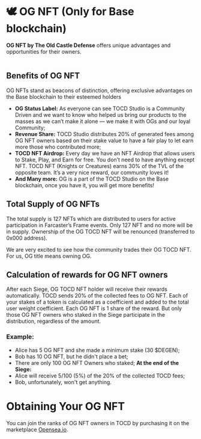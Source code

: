 # 🕊️ OG NFT (Only for Base blockchain)

<div>

**OG NFT by The Old Castle Defense** offers unique advantages and opportunities for their owners.
</div>

<img src="/assets/docs/.gitbook/assets/OG_NFT_frame.webp" alt="">

## Benefits of OG NFT

<div>

OG NFTs stand as beacons of distinction, offering exclusive advantages on the Base blockchain to their esteemed holders
</div>

<div>

* **OG Status Label:** As everyone can see TOCD Studio is a Community Driven and we want to know who helped us bring our
products to the masses as we can’t make it alone — we make it with OGs and our loyal Community;
* **Revenue Share:** TOCD Studio distributes 20% of generated fees among OG NFT owners based on their stake value to have
a fair play to let earn more those who contributed more;
* **TOCD NFT Airdrop:** Every day we have an NFT Airdrop that allows users to Stake, Play, and Earn for free. You don’t
need to have anything except NFT. TOCD NFT (Knights or Creatures) earns 30% of the TVL of the opposite team. It’s a very nice reward, our community loves it!
* **And Many more:** OG is a part of the TOCD Studio on the Base blockchain, once you have it, you will get more benefits!
</div>

## Total Supply of OG NFTs

<div>

The total supply is 127 NFTs which are distributed to users for active participation in Farcaster’s Frame events. 
Only 127 NFT and no more will be in supply. Ownership of the OG TOCD NFT will be renounced (transferred to 0x000 address).
</div>

<div>

We are very excited to see how the community trades their OG TOCD NFT. For us, OG title means owning OG.
</div>

## Calculation of rewards for OG NFT owners

<div>

After each Siege, OG TOCD NFT holder will receive their rewards automatically. TOCD sends 20% of the collected fees to OG NFT. 
Each of your stakes of a token is calculated as a coefficient and added to the total user weight coefficient.
Each OG NFT is 1 share of the reward. But only those OG NFT owners who staked in the Siege participate in the distribution, regardless of the amount.
</div>

<div>

### Example:
* Alice has 5 OG NFT and she made a minimum stake (30 $DEGEN);
* Bob has 10 OG NFT, but he didn't place a bet;
* There are only 100 OG NFT Owners who staked;
**At the end of the Siege:**
* Alice will receive 5/100 (5%) of the 20% of the collected TOCD fees;
* Bob, unfortunately, won't get anything.
</div>

# Obtaining Your OG NFT

<div>

You can join the ranks of OG NFT owners in TOCD by purchasing it on the marketplace <a href="https://opensea.io/collection/ogtocdnft" target="_blanc">Opensea.io</a>.
</div>

